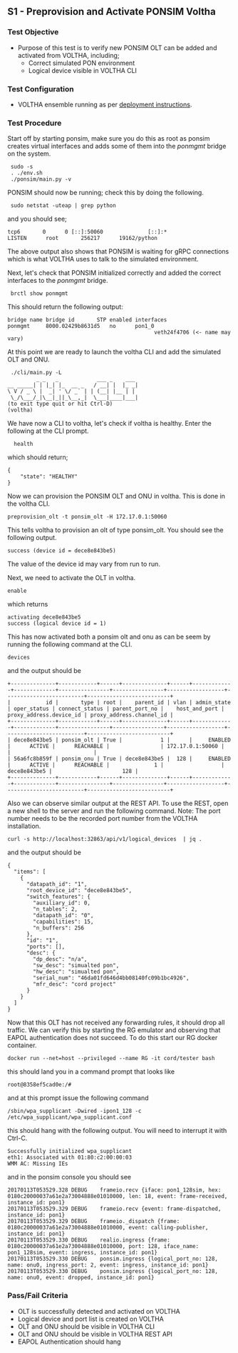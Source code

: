 ## S1 - Preprovision and Activate PONSIM Voltha

### Test Objective

* Purpose of this test is to verify new PONSIM OLT can be added and activated from VOLTHA, including;
  * Correct simulated PON environment
  * Logical device visible in VOLTHA CLI

### Test Configuration

* VOLTHA ensemble running as per [deployment instructions](V01_voltha_bringup_deploy.md).

### Test Procedure

Start off by starting ponsim, make sure you do this as root as ponsim creates virtual interfaces and adds some of them into the _ponmgmt_ bridge on the system.

```
 sudo -s
 . ./env.sh
 ./ponsim/main.py -v
```

PONSIM should now be running; check this by doing the following.

```
 sudo netstat -uteap | grep python
```

and you should see;

```
tcp6       0      0 [::]:50060              [::]:*                  LISTEN      root       256217      19162/python
```

The above output also shows that PONSIM is waiting for gRPC connections which is what VOLTHA uses to talk to the simulated environment.

Next, let's check that PONSIM initialized correctly and added the correct interfaces to the _ponmgmt_ bridge.

```
 brctl show ponmgmt
```

This should return the following output:

```
bridge name	bridge id		STP enabled	interfaces
ponmgmt		8000.02429b8631d5	no		pon1_0
							                  veth24f4706 (<- name may vary)
```

At this point we are ready to launch the voltha CLI and add the simulated OLT and ONU.

```
 ./cli/main.py -L
         _ _   _            ___ _    ___
__ _____| | |_| |_  __ _   / __| |  |_ _|
\ V / _ \ |  _| ' \/ _` | | (__| |__ | |
 \_/\___/_|\__|_||_\__,_|  \___|____|___|
(to exit type quit or hit Ctrl-D)
(voltha)
```

We have now a CLI to voltha, let's check if voltha is healthy. Enter the following at the CLI prompt.

```
  health
```

which should return;

```
{
    "state": "HEALTHY"
}
```

Now we can provision the PONSIM OLT and ONU in voltha. This is done in the voltha CLI.

```
preprovision_olt -t ponsim_olt -H 172.17.0.1:50060
```

This tells voltha to provision an olt of type ponsim_olt. You should see the following output.

```
success (device id = dece8e843be5)
```

The value of the device id may vary from run to run.

Next, we need to activate the OLT in voltha.

```
enable
```

which returns

```
activating dece8e843be5
success (logical device id = 1)
```

This has now activated both a ponsim olt and onu as can be seem by running the following command at the CLI.

```
devices
```

and the output should be

```
+--------------+------------+------+--------------+------+-------------+-------------+----------------+----------------+------------------+-------------------------+--------------------------+
|           id |       type | root |    parent_id | vlan | admin_state | oper_status | connect_status | parent_port_no |    host_and_port | proxy_address.device_id | proxy_address.channel_id |
+--------------+------------+------+--------------+------+-------------+-------------+----------------+----------------+------------------+-------------------------+--------------------------+
| dece8e843be5 | ponsim_olt | True |            1 |      |     ENABLED |      ACTIVE |      REACHABLE |                | 172.17.0.1:50060 |                         |                          |
| 56a6fc8b859f | ponsim_onu | True | dece8e843be5 |  128 |     ENABLED |      ACTIVE |      REACHABLE |              1 |                  |            dece8e843be5 |                      128 |
+--------------+------------+------+--------------+------+-------------+-------------+----------------+----------------+------------------+-------------------------+--------------------------+
```

Also we can observe similar output at the REST API. To use the REST, open a new shell to the server and run the following command.  Note: The port number needs to be the recorded port number from the VOLTHA installation.

```
curl -s http://localhost:32863/api/v1/logical_devices  | jq .
```

and the output should be

```
{
  "items": [
    {
      "datapath_id": "1",
      "root_device_id": "dece8e843be5",
      "switch_features": {
        "auxiliary_id": 0,
        "n_tables": 2,
        "datapath_id": "0",
        "capabilities": 15,
        "n_buffers": 256
      },
      "id": "1",
      "ports": [],
      "desc": {
        "dp_desc": "n/a",
        "sw_desc": "simualted pon",
        "hw_desc": "simualted pon",
        "serial_num": "46da01fd646d4bb08140fc09b1bc4926",
        "mfr_desc": "cord project"
      }
    }
  ]
}
```

Now that this OLT has not received any forwarding rules, it should drop all traffic. We can verify this by starting the RG emulator and observing that EAPOL authentication does not succeed. To do this start our RG docker container.


```
docker run --net=host --privileged --name RG -it cord/tester bash
```

this should land you in a command prompt that looks like

```
root@8358ef5cad0e:/#
```

and at this prompt issue the following command

```
/sbin/wpa_supplicant -Dwired -ipon1_128 -c /etc/wpa_supplicant/wpa_supplicant.conf
```

this should hang with the following output. You will need to interrupt it with Ctrl-C.

```
Successfully initialized wpa_supplicant
eth1: Associated with 01:80:c2:00:00:03
WMM AC: Missing IEs
```

and in the ponsim console you should see

```
20170113T053529.328 DEBUG    frameio.recv {iface: pon1_128sim, hex: 0180c20000037a61e2a73004888e01010000, len: 18, event: frame-received, instance_id: pon1}
20170113T053529.329 DEBUG    frameio.recv {event: frame-dispatched, instance_id: pon1}
20170113T053529.329 DEBUG    frameio._dispatch {frame: 0180c20000037a61e2a73004888e01010000, event: calling-publisher, instance_id: pon1}
20170113T053529.330 DEBUG    realio.ingress {frame: 0180c20000037a61e2a73004888e01010000, port: 128, iface_name: pon1_128sim, event: ingress, instance_id: pon1}
20170113T053529.330 DEBUG    ponsim.ingress {logical_port_no: 128, name: onu0, ingress_port: 2, event: ingress, instance_id: pon1}
20170113T053529.330 DEBUG    ponsim.ingress {logical_port_no: 128, name: onu0, event: dropped, instance_id: pon1}
```


### Pass/Fail Criteria

* OLT is successfully detected and activated on VOLTHA
* Logical device and port list is created on VOLTHA
* OLT and ONU should be visible in VOLTHA CLI
* OLT and ONU should be visible in VOLTHA REST API
* EAPOL Authentication should hang
